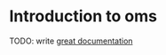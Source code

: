 # Introduction to oms

TODO: write [great documentation](http://jacobian.org/writing/great-documentation/what-to-write/)
